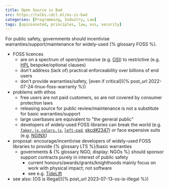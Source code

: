 ```yaml
---
title: Open Source is Bad
src: https://talks.cdcl.ml/os-is-bad
categories: [Programming, Industry, Law]
tags: [opinionated, principles, law, oss, security]
---
```


For public safety, governments should incentivise warranties/support/maintenance for widely-used {% glossary FOSS %}.

- FOSS licences
  + are on a spectrum of open/permissive (e.g. [OSI](https://opensource.org)) to restrictive (e.g. [HPL](https://firstdonoharm.dev) bespoke/optional clauses)
  + don't address (lack of) practical enforceability over billions of end users
  + don't provide warranties/safety, [even if critical]({% post_url 2022-07-24-linux-foss-warranty %})
- problems with ethos
  + free users are not paid customers, so are not covered by consumer protection laws
  + releasing source for public review/maintenance is not a substitute for basic warranties/support
  + large userbases are equivalent to "the general public"
  + developers of widely-used FOSS libraries can break the world (e.g. [`faker.js`, `colors.js`](https://www.theregister.com/2022/01/10/npm_fakerjs_colorsjs), [`left-pad`](https://www.theregister.com/2016/03/23/npm_left_pad_chaos), [xkcd#2347](https://xkcd.com/2347)) or face expensive suits (e.g. [NGINX](https://arstechnica.com/information-technology/2019/12/russian-media-group-rambler-attempting-to-hold-nginx-hostage))
- proposal: encourage/incentivise developers of widely-used FOSS libraries to provide {% glossary LTS %}/basic warranties
  + governments & {% glossary NGO, display: NGOs %} should sponsor support contracts purely in interest of public safety
    * current honours/awards/grants/knighthoods mainly focus on work with physical impact; not software
    * see e.g. [TideLift](https://tidelift.com)
- see also: [OS is Illegal]({% post_url 2023-07-13-os-is-illegal %})
